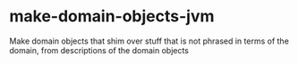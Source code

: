 # make-domain-objects-jvm
Make domain objects that shim over stuff that is not phrased in terms of the domain, from descriptions of the domain objects
